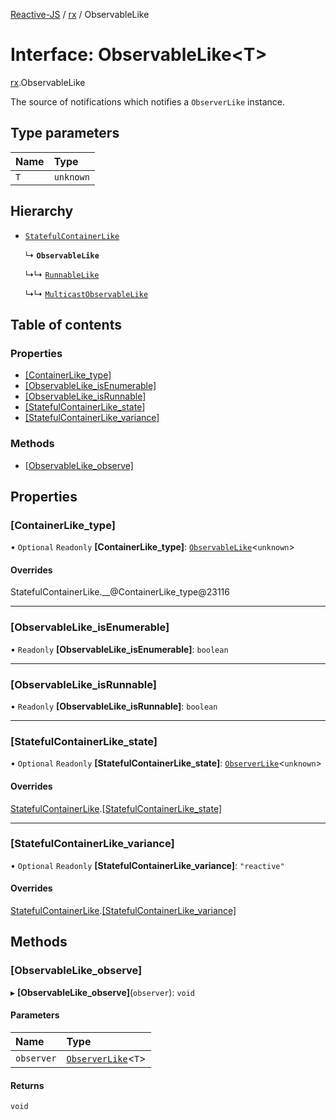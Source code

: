 [Reactive-JS](../README.md) / [rx](../modules/rx.md) / ObservableLike

# Interface: ObservableLike<T\>

[rx](../modules/rx.md).ObservableLike

The source of notifications which notifies a `ObserverLike` instance.

## Type parameters

| Name | Type |
| :------ | :------ |
| `T` | `unknown` |

## Hierarchy

- [`StatefulContainerLike`](containers.StatefulContainerLike.md)

  ↳ **`ObservableLike`**

  ↳↳ [`RunnableLike`](rx.RunnableLike.md)

  ↳↳ [`MulticastObservableLike`](rx.MulticastObservableLike.md)

## Table of contents

### Properties

- [[ContainerLike\_type]](rx.ObservableLike.md#[containerlike_type])
- [[ObservableLike\_isEnumerable]](rx.ObservableLike.md#[observablelike_isenumerable])
- [[ObservableLike\_isRunnable]](rx.ObservableLike.md#[observablelike_isrunnable])
- [[StatefulContainerLike\_state]](rx.ObservableLike.md#[statefulcontainerlike_state])
- [[StatefulContainerLike\_variance]](rx.ObservableLike.md#[statefulcontainerlike_variance])

### Methods

- [[ObservableLike\_observe]](rx.ObservableLike.md#[observablelike_observe])

## Properties

### [ContainerLike\_type]

• `Optional` `Readonly` **[ContainerLike\_type]**: [`ObservableLike`](rx.ObservableLike.md)<`unknown`\>

#### Overrides

StatefulContainerLike.\_\_@ContainerLike\_type@23116

___

### [ObservableLike\_isEnumerable]

• `Readonly` **[ObservableLike\_isEnumerable]**: `boolean`

___

### [ObservableLike\_isRunnable]

• `Readonly` **[ObservableLike\_isRunnable]**: `boolean`

___

### [StatefulContainerLike\_state]

• `Optional` `Readonly` **[StatefulContainerLike\_state]**: [`ObserverLike`](rx.ObserverLike.md)<`unknown`\>

#### Overrides

[StatefulContainerLike](containers.StatefulContainerLike.md).[[StatefulContainerLike_state]](containers.StatefulContainerLike.md#[statefulcontainerlike_state])

___

### [StatefulContainerLike\_variance]

• `Optional` `Readonly` **[StatefulContainerLike\_variance]**: ``"reactive"``

#### Overrides

[StatefulContainerLike](containers.StatefulContainerLike.md).[[StatefulContainerLike_variance]](containers.StatefulContainerLike.md#[statefulcontainerlike_variance])

## Methods

### [ObservableLike\_observe]

▸ **[ObservableLike_observe]**(`observer`): `void`

#### Parameters

| Name | Type |
| :------ | :------ |
| `observer` | [`ObserverLike`](rx.ObserverLike.md)<`T`\> |

#### Returns

`void`
